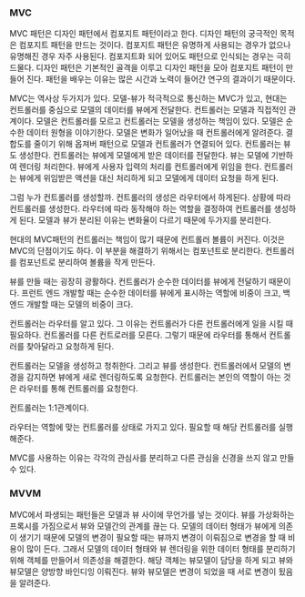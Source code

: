 ### MVC
MVC 패턴은 디자인 패턴에서 컴포지트 패턴이라고 한다. 디자인 패턴의 궁극적인 목적은 컴포지트 패턴을 만드는 것이다.
컴포지트 패턴은 유명하게 사용되는 경우가 없으나 유명해진 경우 자주 사용된다.
컴포지트화 되어 있어도 패턴으로 인식되는 경우는 극히 드물다.
디자인 패턴은 기본적인 골격을 이루고 디자인 패턴을 모아 컴포지트 패턴이 만들어 진다.
패턴을 배우는 이유는 많은 시간과 노력이 들어간 연구의 결과이기 때문이다.

MVC는 역사상 두가지가 있다. 모델-뷰가 적극적으로 통신하는 MVC가 있고, 현대는 컨트롤러를 중심으로 모델의 데이터를 뷰에게 전달한다. 컨트롤러는 모델과 직접적인 관계이다. 모델은 컨트롤러를 모르고 컨트롤러는 모델을 생성하는 책임이 있다. 모델은 순수한 데이터 원형을 이야기한다. 모델은 변화가 일어났을 때 컨트롤러에게 알려준다. 결합도를 줄이기 위해 옵져버 패턴으로 모델과 컨트롤러가 연결되어 있다. 컨트롤러는 뷰도 생성한다. 컨트롤러는 뷰에게 모델에게 받은 데이터를 전달한다. 뷰는 모델에 기반하여 렌더링 처리한다. 뷰에게 사용자 입력의 처리를 컨트롤러에게 위임을 한다. 컨트롤러는 뷰에게 위임받은 액션을 대신 처리하게 되고 모델에게 데이터 요청을 하게 된다.

그럼 누가 컨트롤러를 생성할까. 컨트롤러의 생성은 라우터에서 하게된다. 상황에 따라 컨트롤러를 생성한다.
라우터에 따라 동작해야 하는 역할을 결정하여 컨트롤러를 생성하게 된다.
모델과 뷰가 분리된 이유는 변화율이 다르기 때문에 두가지를 분리한다.

현대의 MVC패턴의 컨트롤러는 책임이 많기 때문에 컨트롤러 볼륨이 커진다. 이것은 MVC의 단점이기도 하다. 이 부분을 해결하기 위해서는 컴포넌트로 분리한다. 컨트롤러를 컴포넌트로 분리하여 볼륨을 작게 만든다.

뷰를 만들 때는 굉장히 광활하다. 컨트롤러가 순수한 데이터를 뷰에게 전달하기 때문이다.
프런트 엔드 개발할 때는 순수한 데이터를 뷰에게 표시하는 역할에 비중이 크고,
백 엔드 개발할 때는 모델의 비중이 크다.

컨트롤러는 라우터를 알고 있다. 그 이유는 컨트롤러가 다른 컨트롤러에게 일을 시킬 때 필요하다. 컨트롤러를 다른 컨트로러를 모른다. 그렇기 때문에 라우터를 통해서 컨트롤러를 찾아달라고 요청하게 된다.

컨트롤러는 모델을 생성하고 청취한다. 그리고 뷰를 생성한다. 컨트롤러에서 모델의 변경을 감지하면 뷰에게 새로 렌더링하도록 요청한다. 컨트롤러는 본인의 역할이 아는 것은 라우터를 통해 컨트롤러를 요청한다.

컨트롤러는 1:1관계이다.

라우터는 역할에 맞는 컨트롤러를 상태로 가지고 있다. 필요할 때 해당 컨트롤러를 실행해준다.

MVC를 사용하는 이유는 각각의 관심사를 분리하고 다른 관심을 신경을 쓰지 않고 만들수 있다.

### MVVM
MVC에서 파생되는 패턴들은 모델과 뷰 사이에 무언가를 넣는 것이다. 
뷰를 가상화하는 프록시를 가짐으로서 뷰와 모델간의 관계를 끊는 다.
모델의 데이터 형태가 뷰에게 의존이 생기기 때문에 모델의 변경이 필요할 때는 뷰까지 변경이 이뤄짐으로
변경을 할 때 비용이 많이 든다.
그래서 모델의 데이터 형태와 뷰 렌더링을 위한 데이터 형태를 분리하기 위해 객체를 만들어서 의존성을 해결한다.
해당 객체는 뷰모델이 담당을 하게 되고 뷰와 뷰모델은 양방향 바인디잉 이뤄진다.
뷰와 뷰모델은 변경이 되었을 때 서로 변경이 됬음을 알려준다.